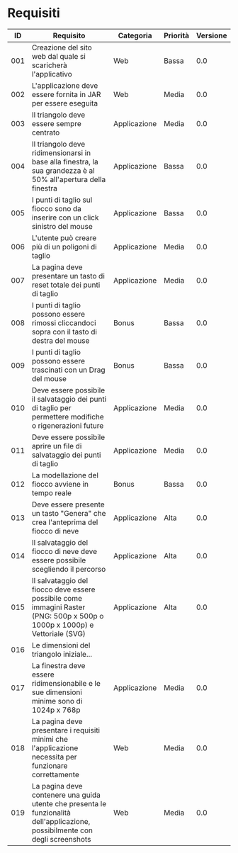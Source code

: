# Requisiti
|ID|Requisito|Categoria|Priorità|Versione|
|--|---------|---------|--------|--------|
|001|Creazione del sito web dal quale si scaricherà l'applicativo|Web|Bassa|0.0|
|002|L'applicazione deve essere fornita in JAR per essere eseguita|Web|Media|0.0
|003|Il triangolo deve essere sempre centrato|Applicazione|Media|0.0|
|004|Il triangolo deve ridimensionarsi in base alla finestra, la sua grandezza è al 50% all'apertura della finestra|Applicazione|Bassa|0.0|
|005|I punti di taglio sul fiocco sono da inserire con un click sinistro del mouse|Applicazione|Bassa|0.0|
|006|L'utente può creare più di un poligoni di taglio|Applicazione|Media|0.0|
|007|La pagina deve presentare un tasto di reset totale dei punti di taglio|Applicazione|Media|0.0|
|008|I punti di taglio possono essere rimossi cliccandoci sopra con il tasto di destra del mouse|Bonus|Bassa|0.0|
|009|I punti di taglio possono essere trascinati con un Drag del mouse|Bonus|Bassa|0.0|
|010|Deve essere possibile il salvataggio dei punti di taglio per permettere modifiche o rigenerazioni future|Applicazione|Media|0.0|
|011|Deve essere possibile aprire un file di salvataggio dei punti di taglio|Applicazione|Media|0.0|
|012|La modellazione del fiocco avviene in tempo reale|Bonus|Bassa|0.0|
|013|Deve essere presente un tasto "Genera" che crea l'anteprima del fiocco di neve|Applicazione|Alta|0.0|
|014|Il salvataggio del fiocco di neve deve essere possibile scegliendo il percorso|Applicazione|Alta|0.0|
|015|Il salvataggio del fiocco deve essere possibile come immagini Raster (PNG: 500p x 500p o 1000p x 1000p) e Vettoriale (SVG)|Applicazione|Alta|0.0|
|016|Le dimensioni del triangolo iniziale...
|017|La finestra deve essere ridimensionabile e le sue dimensioni minime sono di 1024p x 768p|Applicazione|Media|0.0|
|018|La pagina deve presentare i requisiti minimi che l'applicazione necessita per funzionare correttamente|Web|Media|0.0|
|019|La pagina deve contenere una guida utente che presenta le funzionalità dell'applicazione, possibilmente con degli screenshots|Web|Media|0.0|